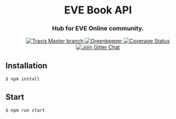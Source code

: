 <h1 align="center">
  EVE Book API
</h1>

<h3 align="center">Hub for EVE Online community.</h3>

<div align="center">
  <a target="_blank" href="https://travis-ci.org/evebook/api/">
    <img src="https://travis-ci.org/evebook/api.svg?branch=master" alt="Travis Master branch" />
  </a>
  <a target="_blank" href="https://greenkeeper.io/">
    <img src="https://badges.greenkeeper.io/evebook/api.svg" alt="Greenkeeper" />
  </a>
  <a target="_blank" href="https://coveralls.io/github/evebook/api">
    <img src="https://coveralls.io/repos/github/evebook/api/badge.svg" alt="Coverage Status" />
  </a>
  <a target="_blank" href="https://gitter.im/EVE-Book/Lobby">
    <img src="https://badges.gitter.im/Join%20Chat.svg" alt="Join Gitter Chat" />
  </a>
</div>

## Installation

```
$ npm install
```

## Start

```
$ npm run start
```
